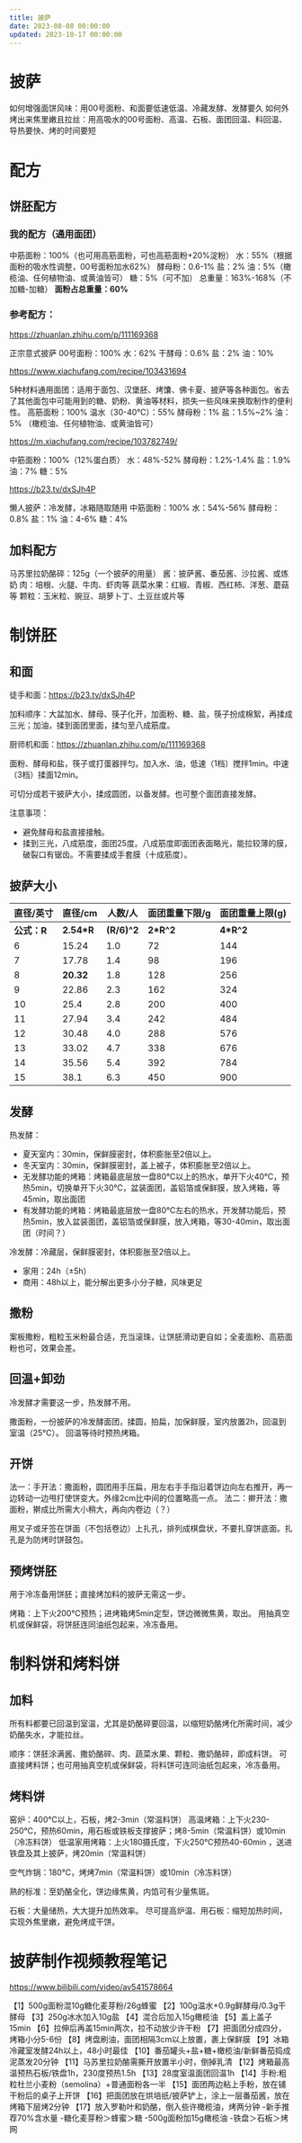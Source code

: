 ```yaml
---
title: 披萨
date: 2023-08-08 00:00:00
updated: 2023-10-17 00:00:00
---
```


# 披萨

如何增强面饼风味：用00号面粉、和面要低速低温、冷藏发酵、发酵要久
如何外烤出来焦里嫩且拉丝：用高吸水的00号面粉、高温、石板、面团回温、料回温、导热要快、烤的时间要短

# 配方
## 饼胚配方

### 我的配方（通用面团）

中筋面粉：100%（也可用高筋面粉，可也高筋面粉+20%淀粉）
水：55%（根据面粉的吸水性调整，00号面粉加水62%）
酵母粉：0.6-1%
盐：2%
油：5%（橄榄油、任何植物油、或黄油皆可）
糖：5%（可不加）
总重量：163%-168%（不加糖-加糖）
**面粉占总重量：60%**

### 参考配方：

https://zhuanlan.zhihu.com/p/111169368

正宗意式披萨
00号面粉：100%
水：62%
干酵母：0.6%
盐：2%
油：10%

https://www.xiachufang.com/recipe/103431694

5种材料通用面团：适用于面包、汉堡胚、烤馕、佛卡夏、披萨等各种面包。省去了其他面包中可能用到的糖、奶粉、黄油等材料，损失一些风味来换取制作的便利性。
高筋面粉：100%
温水（30-40℃）：55%
酵母粉：1%
盐：1.5%~2%
油：5% （橄榄油、任何植物油、或黄油皆可）

https://m.xiachufang.com/recipe/103782749/

中筋面粉：100%（12%蛋白质）
水：48%-52%
酵母粉：1.2%-1.4%
盐：1.9%
油：7%
糖：5%

https://b23.tv/dxSJh4P

懒人披萨：冷发酵，冰箱随取随用
中筋面粉：100%
水：54%-56%
酵母粉：0.8%
盐：1%
油：4-6%
糖：4%

## 加料配方
马苏里拉奶酪碎：125g（一个披萨的用量）
酱：披萨酱、番茄酱、沙拉酱、或炼奶
肉：培根、火腿、牛肉、虾肉等
蔬菜水果：红椒、青椒、西红柿、洋葱、蘑菇等
颗粒：玉米粒、豌豆、胡萝卜丁、土豆丝或片等

# 制饼胚
## 和面

徒手和面：https://b23.tv/dxSJh4P

加料顺序：大盆加水、酵母、筷子化开，加面粉、糖、盐，筷子扮成棉絮，再揉成三光；加油，揉到面团里面，揉匀至八成筋度。

厨师机和面：https://zhuanlan.zhihu.com/p/111169368

面粉、酵母和盐，筷子或打蛋器拌匀。加入水、油，低速（1档）搅拌1min。中速（3档）揉面12min。

可切分成若干披萨大小，揉成圆团，以备发酵。也可整个面团直接发酵。

注意事项：
* 避免酵母和盐直接接触。
* 揉到三光，八成筋度，面团25度。八成筋度即面团表面略光，能拉较薄的膜，破裂口有锯齿。不需要揉成手套膜（十成筋度）。

## 披萨大小
|  直径/英寸<br/> | 直径/cm<br/> | 人数/人<br/> | 面团重量下限/g<br/> | 面团重量上限(g)<br/> |
|-----|-----|-----|-----|-----|
|  **公式：R**<br/> | **2.54*R**<br/> | **(R/6)^2**<br/> | **2*R^2**<br/> | **4*R^2**<br/> |
|  6<br/> | 15.24<br/> | 1.0 <br/> | 72<br/> | 144<br/> |
|  7<br/> | 17.78<br/> | 1.4 <br/> | 98<br/> | 196<br/> |
|  8<br/> | **20.32**<br/> | 1.8 <br/> | 128<br/> | 256<br/> |
|  9<br/> | 22.86<br/> | 2.3 <br/> | 162<br/> | 324<br/> |
|  10<br/> | 25.4<br/> | 2.8 <br/> | 200<br/> | 400<br/> |
|  11<br/> | 27.94<br/> | 3.4 <br/> | 242<br/> | 484<br/> |
|  12<br/> | 30.48<br/> | 4.0 <br/> | 288<br/> | 576<br/> |
|  13<br/> | 33.02<br/> | 4.7 <br/> | 338<br/> | 676<br/> |
|  14<br/> | 35.56<br/> | 5.4 <br/> | 392<br/> | 784<br/> |
|  15<br/> | 38.1<br/> | 6.3 <br/> | 450<br/> | 900<br/> |

## 发酵
热发酵：
* 夏天室内：30min，保鲜膜密封，体积膨胀至2倍以上。
* 冬天室内：30min，保鲜膜密封，盖上被子，体积膨胀至2倍以上。
* 无发酵功能的烤箱：烤箱最底层放一盘80℃以上的热水，单开下火40℃，预热5min，切换单开下火30℃，盆装面团，盖铝箔或保鲜膜，放入烤箱，等45min，取出面团
* 有发酵功能的烤箱：烤箱最底层放一盘80℃左右的热水，开发酵功能后，预热5min，放入盆装面团，盖铝箔或保鲜膜，放入烤箱，等30-40min，取出面团（时间？）

冷发酵：冷藏层，保鲜膜密封，体积膨胀至2倍以上。
* 家用：24h（±5h）
* 商用：48h以上，能分解出更多小分子糖，风味更足

## 撒粉
案板撒粉，粗粒玉米粉最合适，充当滚珠，让饼胚滑动更自如；全麦面粉、高筋面粉也可，效果会差。

## 回温+卸劲
冷发酵才需要这一步，热发酵不用。

撒面粉，一份披萨的冷发酵面团，揉圆，拍扁，加保鲜膜，室内放置2h，回温到室温（25℃）。
回温等待时预热烤箱。

## 开饼
法一：手开法：撒面粉，圆团用手压扁，用左右手手指沿着饼边向左右推开，再一边转动一边甩打使饼变大。外缘2cm比中间的位置略高一点。
法二：擀开法：撒面粉，擀成比所需大小稍大，再向内卷边（？）

用叉子或牙签在饼面（不包括卷边）上扎孔，排列成棋盘状，不要扎穿饼底面。扎孔是为防烤时饼鼓包。

## 预烤饼胚
用于冷冻备用饼胚；直接烤加料的披萨无需这一步。

烤箱：上下火200℃预热；进烤箱烤5min定型，饼边微微焦黄，取出。
用抽真空机或保鲜袋，将饼胚连同油纸包起来，冷冻备用。

# 制料饼和烤料饼

## 加料
所有料都要已回温到室温，尤其是奶酪碎要回温，以缩短奶酪烤化所需时间，减少奶酪失水，才能拉丝。

顺序：饼胚涂满酱、撒奶酪碎、肉、蔬菜水果、颗粒、撒奶酪碎，即成料饼。
可直接烤料饼；也可用抽真空机或保鲜袋，将料饼可连同油纸包起来，冷冻备用。

## 烤料饼
窑炉：400℃以上，石板，烤2-3min（常温料饼）
高温烤箱：上下火230-250℃，预热60min，用石板或铁板支撑披萨；烤8-5min（常温料饼）或10min（冷冻料饼）
低温家用烤箱：上火180摄氏度，下火250℃预热40-60min ，送进铁盘及其上披萨，烤20min（常温料饼）

空气炸锅：180℃，烤烤7min（常温料饼）或10min（冷冻料饼）

熟的标准：至奶酪全化，饼边缘焦黄，内馅可有少量焦斑。

石板：大量储热，大大提升加热效率。
尽可提高炉温、用石板：缩短加热时间，实现外焦里嫩，避免烤成干饼。

# 披萨制作视频教程笔记

https://www.bilibili.com/video/av541578664

【1】500g面粉混10g糖化麦芽粉/26g蜂蜜
【2】100g温水+0.9g鲜酵母/0.3g干酵母
【3】250g冰水加入10g盐
【4】混合后加入15g橄榄油
【5】盖上盖子15min
【6】拉伸后再盖15min两次，拉不动放少许干粉
【7】把面团分成四分，烤箱小分5-6份
【8】烤盘刷油，面团相隔3cm以上放置，裹上保鲜膜
【9】冰箱冷藏室发酵24h以上，48小时最佳
【10】番茄罐头+盐+糖+橄榄油/新鲜番茄捣成泥蒸发20分钟
【11】马苏里拉奶酪需撕开放置半小时，倒掉乳清
【12】烤箱最高温预热石板/铁盘1h，230度预热1.5h
【13】28度室温面团回温1h
【14】手粉:粗粒杜兰小麦粉（semolina）+普通面粉各一半
【15】面团两边粘上手粉，放在铺干粉后的桌子上开饼
【16】把面团放在烘培纸/披萨铲上，涂上一层番茄酱，放在烤箱下层烤2分钟
【17】放入罗勒叶和奶酪，倒入些许橄榄油，烤两分钟
-新手推荐70%含水量
-糖化麦芽粉＞蜂蜜＞糖
-500g面粉加15g橄榄油
-铁盘＞石板＞烤网
